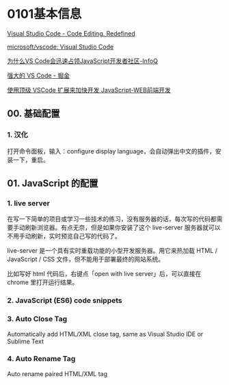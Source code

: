 # 0101基本信息

[Visual Studio Code - Code Editing. Redefined](https://code.visualstudio.com/)

[microsoft/vscode: Visual Studio Code](https://github.com/microsoft/vscode)

[为什么VS Code会迅速占领JavaScript开发者社区-InfoQ](https://www.infoq.cn/article/0dmxg9Oo1UCRGhZ2g_cy)

[强大的 VS Code - 掘金](https://juejin.im/post/5b123ace6fb9a01e6f560a4b)

[使用顶级 VSCode 扩展来加快开发 JavaScript-WEB前端开发](https://www.html.cn/archives/9507)

## 00. 基础配置

### 1. 汉化

打开命令面板，输入：configure display language，会自动弹出中文的插件，安装一下，重启。

## 01. JavaScript 的配置

### 1. live server

在写一下简单的项目或学习一些技术的练习，没有服务器的话，每次写的代码都需要手动刷新浏览器。有点无奈，但是如果你安装了这个 live-server 服务器就可以不用手动刷新，实时预览自己写的代码了。

live-server 是一个具有实时重载功能的小型开发服务器。用它来热加载 HTML / JavaScript / CSS 文件，但不能用于部署最终的网站系统。

比如写好 html 代码后，右键点「open with live server」后，可以直接在 chrome 里打开运行结果。

### 2. JavaScript (ES6) code snippets


### 3. Auto Close Tag

Automatically add HTML/XML close tag, same as Visual Studio IDE or Sublime Text

### 4. Auto Rename Tag

Auto rename paired HTML/XML tag

